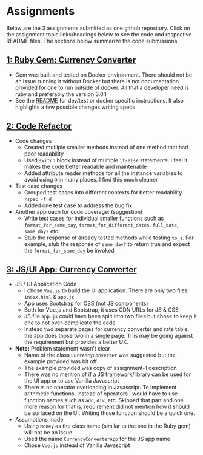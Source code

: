 # Assignments

Below are the 3 assignments submitted as one github repository. Click on the assignment topic links/headings below to see the code and respective README files. The sections below summarize the code submissions.

## [1: Ruby Gem: Currency Converter](./cur-gem)

- Gem was built and tested on Docker environment. There should not be an issue running it without Docker but there is not documentation provided for one to run outside of docker. All that a developer need is ruby and preferably the version 3.0.1
- See the [README](./cur-gem/README.md) for dev/test or docker specific instructions. It also highlights a few possible changes writing specs

## [2: Code Refactor](./02-refactoring)

- Code changes
  - Created mutliple smaller methods instead of one method that had poor readability
  - Used `switch` block instead of multiple `if-else` statements. I feel it makes the code better readable and maintenable
  - Added attribute reader methods for all the instance variables to avoid using `@` in many places. I find this much cleaner
- Test case changes
  - Grouped test cases into different contexts for better readability. `rspec -f d`
  - Added one test case to address the bug fix
- Another approach for code coverage: (suggestion)
  - Write test cases for individual smaller functions such as `format_for_same_day`, `format_for_different_dates`, `full_date`, `same_day?` etc.
  - Stub the response of already tested methods while testing `to_s`. For example, stub the response of `same_day?` to return true and expect the `format_for_same_day` be invoked

## [3: JS/UI App: Currency Converter](./js-cur-converter)

- JS / UI Application Code
  - I chose `Vue.js` to build the UI application. There are only two files: `index.html` & `app.js`
  - App uses Bootstrap for CSS (not JS components)
  - Both for Vue.js and Bootstrap, it uses CDN URLs for JS & CSS
  - JS file `app.js` could have been split into two files but chose to keep it one to not over-complicate the code
  - Instead two separate pages for currency converter and rate table, the app does those two in a single page. This may be going against the requirement but provides a better UX.
- **Note:** Problem statement wasn't clear
  - Name of the class `CurrencyConverter` was suggested but the example provided was bit off
  - The example provided was copy of assignment-1 description
  - There was no mention of if a JS framework/library can be used for the UI app or to use Vanilla Javascript 
  - There is no operator overloading in Javascript. To implement arithmetic functions, instead of operators I would have to use function names such as `add`, `div`, etc. Skipped that part and one more reason for that is, requirement did not mention how it should be surfaced on the UI. Writing those function should be a quick one.
- Assumptions made
  - Using `Money` as the class name (similar to the one in the Ruby gem) will not be an issue
  - Used the name `CurrencyConverterApp` for the JS app name
  - Chose `Vue.js` instead of Vanilla Javascript